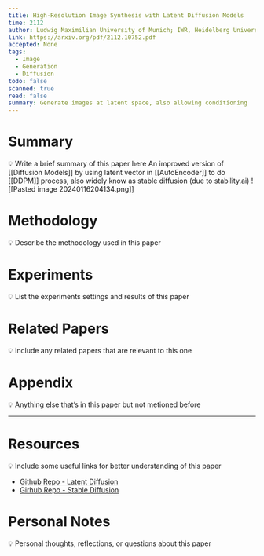 ```yaml
---
title: High-Resolution Image Synthesis with Latent Diffusion Models
time: 2112
author: Ludwig Maximilian University of Munich; IWR, Heidelberg University, Germany; Runway ML
link: https://arxiv.org/pdf/2112.10752.pdf
accepted: None
tags:
  - Image
  - Generation
  - Diffusion
todo: false
scanned: true
read: false
summary: Generate images at latent space, also allowing conditioning
---
```

# Summary
💡 Write a brief summary of this paper here
An improved version of [[Diffusion Models]] by using latent vector in [[AutoEncoder]] to do [[DDPM]] process, also widely know as stable diffusion (due to stability.ai)
![[Pasted image 20240116204134.png]]
# Methodology
💡 Describe the methodology used in this paper

# Experiments
💡 List the experiments settings and results of this paper

# Related Papers
💡 Include any related papers that are relevant to this one

# Appendix
💡 Anything else that’s in this paper but not metioned before

---
# Resources
💡 Include some useful links for better understanding of this paper
- [Github Repo - Latent Diffusion](https://github.com/CompVis/latent-diffusion)
- [Girhub Repo - Stable Diffusion](https://github.com/CompVis/stable-diffusion)

# Personal Notes
💡 Personal thoughts, reflections, or questions about this paper